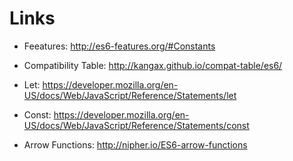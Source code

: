 # Links

* Feeatures: http://es6-features.org/#Constants
* Compatibility Table: http://kangax.github.io/compat-table/es6/

* Let: https://developer.mozilla.org/en-US/docs/Web/JavaScript/Reference/Statements/let
* Const: https://developer.mozilla.org/en-US/docs/Web/JavaScript/Reference/Statements/const

* Arrow Functions: http://nipher.io/ES6-arrow-functions
